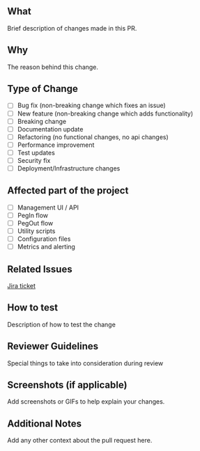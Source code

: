 ## What
Brief description of changes made in this PR.

## Why
The reason behind this change.

## Type of Change
- [ ] Bug fix (non-breaking change which fixes an issue)
- [ ] New feature (non-breaking change which adds functionality)
- [ ] Breaking change 
- [ ] Documentation update
- [ ] Refactoring (no functional changes, no api changes)
- [ ] Performance improvement
- [ ] Test updates
- [ ] Security fix
- [ ] Deployment/Infrastructure changes

## Affected part of the project
- [ ] Management UI / API
- [ ] PegIn flow
- [ ] PegOut flow
- [ ] Utility scripts
- [ ] Configuration files
- [ ] Metrics and alerting

## Related Issues
[Jira ticket](<insert URL>)

## How to test
Description of how to test the change

## Reviewer Guidelines
Special things to take into consideration during review


## Screenshots (if applicable)
Add screenshots or GIFs to help explain your changes.


## Additional Notes
Add any other context about the pull request here. 